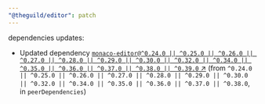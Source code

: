 ```yaml
---
"@theguild/editor": patch
---
```

dependencies updates:
  - Updated dependency [`monaco-editor@^0.24.0 || ^0.25.0 || ^0.26.0 || ^0.27.0 || ^0.28.0 || ^0.29.0 || ^0.30.0 || ^0.32.0 || ^0.34.0 || ^0.35.0 || ^0.36.0 || ^0.37.0 || ^0.38.0 || ^0.39.0` ↗︎](https://www.npmjs.com/package/monaco-editor/v/0.24.0) (from `^0.24.0 || ^0.25.0 || ^0.26.0 || ^0.27.0 || ^0.28.0 || ^0.29.0 || ^0.30.0 || ^0.32.0 || ^0.34.0 || ^0.35.0 || ^0.36.0 || ^0.37.0 || ^0.38.0`, in `peerDependencies`)
